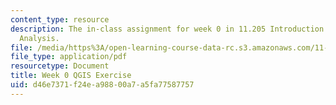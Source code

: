 ```yaml
---
content_type: resource
description: The in-class assignment for week 0 in 11.205 Introduction to Spatial
  Analysis.
file: /media/https%3A/open-learning-course-data-rc.s3.amazonaws.com/11-205-introduction-to-spatial-analysis-fall-2019/d46e7371f24ea98800a7a5fa77587757_11.205f19_week_0_qgis.pdf
file_type: application/pdf
resourcetype: Document
title: Week 0 QGIS Exercise
uid: d46e7371-f24e-a988-00a7-a5fa77587757
---
```

